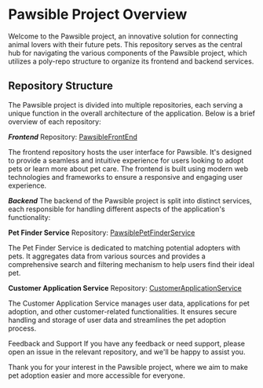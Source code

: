 # Pawsible Project Overview
Welcome to the Pawsible project, an innovative solution for connecting animal lovers with their future pets. This repository serves as the central hub for navigating the various components of the Pawsible project, which utilizes a poly-repo structure to organize its frontend and backend services.

## Repository Structure
The Pawsible project is divided into multiple repositories, each serving a unique function in the overall architecture of the application. Below is a brief overview of each repository:

***Frontend***
Repository: [PawsibleFrontEnd](https://github.com/alecngo/PawsibleFrontEnd)

The frontend repository hosts the user interface for Pawsible. It's designed to provide a seamless and intuitive experience for users looking to adopt pets or learn more about pet care. The frontend is built using modern web technologies and frameworks to ensure a responsive and engaging user experience.

***Backend***
The backend of the Pawsible project is split into distinct services, each responsible for handling different aspects of the application's functionality:

**Pet Finder Service**
Repository: [PawsiblePetFinderService](https://github.com/alecngo/PawsibleFrontEnd)

The Pet Finder Service is dedicated to matching potential adopters with pets. It aggregates data from various sources and provides a comprehensive search and filtering mechanism to help users find their ideal pet.

**Customer Application Service**
Repository: [CustomerApplicationService](https://github.com/alecngo/CustomerApplicationService)

The Customer Application Service manages user data, applications for pet adoption, and other customer-related functionalities. It ensures secure handling and storage of user data and streamlines the pet adoption process.

Feedback and Support
If you have any feedback or need support, please open an issue in the relevant repository, and we'll be happy to assist you.

Thank you for your interest in the Pawsible project, where we aim to make pet adoption easier and more accessible for everyone.

